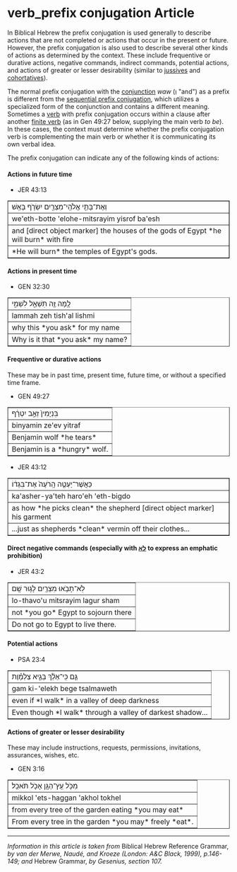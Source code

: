 # verb_prefix conjugation Article
In Biblical Hebrew the prefix conjugation is used generally to describe actions that are not completed or actions that occur in the present or future. However, the prefix conjugation is also used to describe several other kinds of actions as determined by the context. These include frequentive or durative actions, negative commands, indirect commands, potential actions, and actions of greater or lesser desirability (similar to [jussives](https://git.door43.org/Door43/en-uhg/src/master/content/verb_jussive/02.md) and [cohortatives](https://git.door43.org/Door43/en-uhg/src/master/content/verb_cohortative/02.md)).

The normal prefix conjugation with the [conjunction](https://git.door43.org/Door43/en-uhg/src/master/content/conjunction/02.md#) *waw* (וְ "and") as a prefix is different from the [sequential prefix conjugation](https://git.door43.org/Door43/en-uhg/src/master/content/verb_sequential_imperfect/02.md), which utilizes a specialized form of the conjunction and contains a different meaning. Sometimes a [verb](https://git.door43.org/Door43/en-uhg/src/master/content/verb/02.md) with prefix conjugation occurs within a clause after another [finite verb](https://git.door43.org/Door43/en-uhg/src/master/content/verb/02.md#finite-verbs) (as in Gen 49:27 below, supplying the main verb *to be*). In these cases, the context must determine whether the prefix conjugation verb is complementing the main verb or whether it is communicating its own verbal idea.

The prefix conjugation can indicate any of the following kinds of actions:

#### Actions in future time

* JER 43:13
<table border="1" class="docutils">
<colgroup>
<col width="100%" />
</colgroup>
<tbody valign="top">
<tr class="row-odd"><td>וְאֶת־בָּתֵּ֥י אֱלֹהֵֽי־מִצְרַ֖יִם יִשְׂרֹ֥ף בָּאֵֽשׁ</td>
</tr>
<tr class="row-even"><td>we'eth-botte 'elohe-mitsrayim yisrof ba'esh</td>
</tr>
<tr class="row-odd"><td>and [direct object marker] the houses of the gods of Egypt *he will burn* with fire</td>
</tr>
<tr class="row-even"><td>*He will burn* the temples of Egypt's gods.</td>
</tr>
</tbody>
</table>

#### Actions in present time

* GEN 32:30
<table border="1" class="docutils">
<colgroup>
<col width="100%" />
</colgroup>
<tbody valign="top">
<tr class="row-odd"><td>לָ֥מָּה זֶּ֖ה תִּשְׁאַ֣ל לִשְׁמִ֑י</td>
</tr>
<tr class="row-even"><td>lammah zeh tish'al lishmi</td>
</tr>
<tr class="row-odd"><td>why this *you ask* for my name</td>
</tr>
<tr class="row-even"><td>Why is it that *you ask* my name?</td>
</tr>
</tbody>
</table>

#### Frequentive or durative actions
These may be in past time, present time, future time, or without a specified time frame.

* GEN 49:27
<table border="1" class="docutils">
<colgroup>
<col width="100%" />
</colgroup>
<tbody valign="top">
<tr class="row-odd"><td>בִּנְיָמִין֙ זְאֵ֣ב יִטְרָ֔ף</td>
</tr>
<tr class="row-even"><td>binyamin ze'ev yitraf</td>
</tr>
<tr class="row-odd"><td>Benjamin wolf *he tears*</td>
</tr>
<tr class="row-even"><td>Benjamin is a *hungry* wolf.</td>
</tr>
</tbody>
</table>

* JER 43:12
<table border="1" class="docutils">
<colgroup>
<col width="100%" />
</colgroup>
<tbody valign="top">
<tr class="row-odd"><td>כַּאֲשֶׁר־יַעְטֶ֤ה הָֽרֹעֶה֙ אֶת־בִּגְד֔וֹ</td>
</tr>
<tr class="row-even"><td>ka'asher-ya'teh haro'eh 'eth-bigdo</td>
</tr>
<tr class="row-odd"><td>as how *he picks clean* the shepherd [direct object marker] his garment</td>
</tr>
<tr class="row-even"><td>...just as shepherds *clean* vermin off their clothes...</td>
</tr>
</tbody>
</table>

#### Direct negative commands (especially with [לֹא](https://git.door43.org/Door43/en-uhg/src/master/content/particle_negative/02.md#-1) to express an emphatic prohibition)

* JER 43:2
<table border="1" class="docutils">
<colgroup>
<col width="100%" />
</colgroup>
<tbody valign="top">
<tr class="row-odd"><td>לֹֽא־תָבֹ֥אוּ מִצְרַ֖יִם לָג֥וּר שָֽׁם</td>
</tr>
<tr class="row-even"><td>lo-thavo'u mitsrayim lagur sham</td>
</tr>
<tr class="row-odd"><td>not *you go* Egypt to sojourn there</td>
</tr>
<tr class="row-even"><td>Do not go to Egypt to live there.</td>
</tr>
</tbody>
</table>

#### Potential actions

* PSA 23:4
<table border="1" class="docutils">
<colgroup>
<col width="100%" />
</colgroup>
<tbody valign="top">
<tr class="row-odd"><td>גַּ֤ם כִּֽי־אֵלֵ֨ךְ בְּגֵ֪יא צַלְמָ֡וֶת</td>
</tr>
<tr class="row-even"><td>gam ki-'elekh bege tsalmaweth</td>
</tr>
<tr class="row-odd"><td>even if *I walk* in a valley of deep darkness</td>
</tr>
<tr class="row-even"><td>Even though *I walk* through a valley of darkest shadow...</td>
</tr>
</tbody>
</table>

#### Actions of greater or lesser desirability
These may include instructions, requests, permissions, invitations, assurances, wishes, etc. 
* GEN 3:16
<table border="1" class="docutils">
<colgroup>
<col width="100%" />
</colgroup>
<tbody valign="top">
<tr class="row-odd"><td>מִכֹּ֥ל עֵֽץ־הַגָּ֖ן אָכֹ֥ל תֹּאכֵֽל׃</td>
</tr>
<tr class="row-even"><td>mikkol 'ets-haggan 'akhol tokhel</td>
</tr>
<tr class="row-odd"><td>from every tree of the garden eating *you may eat*</td>
</tr>
<tr class="row-even"><td>From every tree in the garden *you may* freely *eat*.</td>
</tr>
</tbody>
</table>


-----

*Information in this article is taken from* Biblical Hebrew Reference Grammar, *by van der Merwe, Naudé, and Kroeze (London: A&C Black, 1999), p.146-149; and* Hebrew Grammar, *by Gesenius, section 107.*